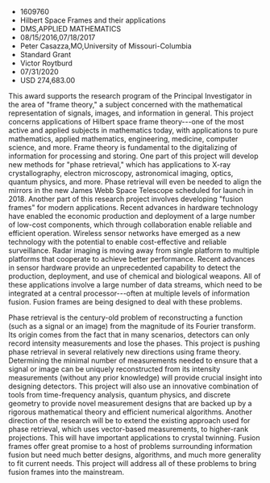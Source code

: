 
* 1609760
* Hilbert Space Frames and their applications
* DMS,APPLIED MATHEMATICS
* 08/15/2016,07/18/2017
* Peter Casazza,MO,University of Missouri-Columbia
* Standard Grant
* Victor Roytburd
* 07/31/2020
* USD 274,683.00

This award supports the research program of the Principal Investigator in the
area of "frame theory," a subject concerned with the mathematical representation
of signals, images, and information in general. This project concerns
applications of Hilbert space frame theory---one of the most active and applied
subjects in mathematics today, with applications to pure mathematics, applied
mathematics, engineering, medicine, computer science, and more. Frame theory is
fundamental to the digitalizing of information for processing and storing. One
part of this project will develop new methods for "phase retrieval," which has
applications to X-ray crystallography, electron microscopy, astronomical
imaging, optics, quantum physics, and more. Phase retrieval will even be needed
to align the mirrors in the new James Webb Space Telescope scheduled for launch
in 2018. Another part of this research project involves developing "fusion
frames" for modern applications. Recent advances in hardware technology have
enabled the economic production and deployment of a large number of low-cost
components, which through collaboration enable reliable and efficient operation.
Wireless sensor networks have emerged as a new technology with the potential to
enable cost-effective and reliable surveillance. Radar imaging is moving away
from single platform to multiple platforms that cooperate to achieve better
performance. Recent advances in sensor hardware provide an unprecedented
capability to detect the production, deployment, and use of chemical and
biological weapons. All of these applications involve a large number of data
streams, which need to be integrated at a central processor---often at multiple
levels of information fusion. Fusion frames are being designed to deal with
these problems.

Phase retrieval is the century-old problem of reconstructing a function (such as
a signal or an image) from the magnitude of its Fourier transform. Its origin
comes from the fact that in many scenarios, detectors can only record intensity
measurements and lose the phases. This project is pushing phase retrieval in
several relatively new directions using frame theory. Determining the minimal
number of measurements needed to ensure that a signal or image can be uniquely
reconstructed from its intensity measurements (without any prior knowledge) will
provide crucial insight into designing detectors. This project will also use an
innovative combination of tools from time-frequency analysis, quantum physics,
and discrete geometry to provide novel measurement designs that are backed up by
a rigorous mathematical theory and efficient numerical algorithms. Another
direction of the research will be to extend the existing approach used for phase
retrieval, which uses vector-based measurements, to higher-rank projections.
This will have important applications to crystal twinning. Fusion frames offer
great promise to a host of problems surrounding information fusion but need much
better designs, algorithms, and much more generality to fit current needs. This
project will address all of these problems to bring fusion frames into the
mainstream.
